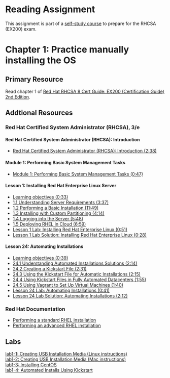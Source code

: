 # Reading Assignment
This assignment is part of a [self-study course](../README.md) to prepare for the RHCSA (EX200) exam.
# Chapter 1: Practice manually installing the OS

## Primary Resource
Read chapter 1 of [Red Hat RHCSA 8 Cert Guide: EX200 (Certification Guide) 2nd Edition](https://www.amazon.com/Red-RHCSA-Cert-Guide-Certification/dp/0137341628/).
## Addtional Resources

### Red Hat Certified System Administrator (RHCSA), 3/e

#### Red Hat Certified System Administrator (RHCSA): Introduction
- [Red Hat Certified System Administrator (RHCSA): Introduction (2:38)](https://learning.oreilly.com/videos/red-hat-certified/9780135656495/9780135656495-RCSA_00_00_00)

#### Module 1: Performing Basic System Management Tasks
- [Module 1: Performing Basic System Management Tasks (0:47)](https://learning.oreilly.com/videos/red-hat-certified/9780135656495/9780135656495-RCSA_01_00_00)

#### Lesson 1: Installing Red Hat Enterprise Linux Server
- [Learning objectives (0:33)](https://learning.oreilly.com/videos/red-hat-certified/9780135656495/9780135656495-RCSA_01_01_00)
- [1.1 Understanding Server Requirements (3:37)](https://learning.oreilly.com/videos/red-hat-certified/9780135656495/9780135656495-RCSA_01_01_01)
- [1.2 Performing a Basic Installation (11:49)](https://learning.oreilly.com/videos/red-hat-certified/9780135656495/9780135656495-RCSA_01_01_02)
- [1.3 Installing with Custom Partitioning (4:14)](https://learning.oreilly.com/videos/red-hat-certified/9780135656495/9780135656495-RCSA_01_01_03)
- [1.4 Logging into the Server (5:48)](https://learning.oreilly.com/videos/red-hat-certified/9780135656495/9780135656495-RCSA_01_01_04)
- [1.5 Deploying RHEL in Cloud (6:59)](https://learning.oreilly.com/videos/red-hat-certified/9780135656495/9780135656495-RCSA_01_01_05)
- [Lesson 1 Lab: Installing Red Hat Enterprise Linux (0:51)](https://learning.oreilly.com/videos/red-hat-certified/9780135656495/9780135656495-RCSA_01_01_06)
- [Lesson 1 Lab Solution: Installing Red Hat Enterprise Linux (0:28)](https://learning.oreilly.com/videos/red-hat-certified/9780135656495/9780135656495-RCSA_01_01_07)

#### Lesson 24: Automating Installations
- [Learning objectives (0:39)](https://learning.oreilly.com/videos/red-hat-certified/9780135656495/9780135656495-RCSA_04_24_00)
- [24.1 Understanding Automated Installations Solutions (2:14)](https://learning.oreilly.com/videos/red-hat-certified/9780135656495/9780135656495-RCSA_04_24_01)
- [24.2 Creating a Kickstart File (2:31)](https://learning.oreilly.com/videos/red-hat-certified/9780135656495/9780135656495-RCSA_04_24_02)
- [24.3 Using the Kickstart File for Automatic Installations (2:15)](https://learning.oreilly.com/videos/red-hat-certified/9780135656495/9780135656495-RCSA_04_24_03)
- [24.4 Using Kickstart Files in Fully Automated Datacenters (1:55)](https://learning.oreilly.com/videos/red-hat-certified/9780135656495/9780135656495-RCSA_04_24_04)
- [24.5 Using Vagrant to Set Up Virtual Machines (1:40)](https://learning.oreilly.com/videos/red-hat-certified/9780135656495/9780135656495-RCSA_04_24_05)
- [Lesson 24 Lab: Automating Installations (0:41)](https://learning.oreilly.com/videos/red-hat-certified/9780135656495/9780135656495-RCSA_04_24_06)
- [Lesson 24 Lab Solution: Automating Installations (2:12)](https://learning.oreilly.com/videos/red-hat-certified/9780135656495/9780135656495-RCSA_04_24_07)

### Red Hat Documentation
- [Performing a standard RHEL installation](https://access.redhat.com/documentation/en-us/red_hat_enterprise_linux/8/html/performing_a_standard_rhel_installation/index)
- [Performing an advanced RHEL installation](https://access.redhat.com/documentation/en-us/red_hat_enterprise_linux/8/html/performing_an_advanced_rhel_installation/index)

## Labs
[lab1-1: Creating USB Installation Media (Linux instructions)](lab1-1.md)</br>
[lab1-2: Creating USB Installation Media (Mac instructions)](lab1-2.md)</br>
[lab1-3: Installing CentOS](lab1-3.md)</br>
[lab1-4: Automated Installs Using Kickstart](lab1-4.md)</br>
